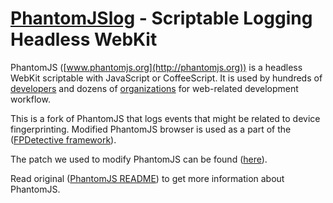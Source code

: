 # [PhantomJSlog](http://phantomjs.org) - Scriptable Logging Headless WebKit

PhantomJS ([www.phantomjs.org](http://phantomjs.org)) is a headless WebKit scriptable with JavaScript or CoffeeScript. It is used by hundreds of [developers](https://github.com/ariya/phantomjs/wiki/Buzz) and dozens of [organizations](https://github.com/ariya/phantomjs/wiki/Users) for web-related development workflow.

This is a fork of PhantomJS that logs events that might be related to device fingerprinting.
Modified PhantomJS browser is used as a part of the ([FPDetective framework](https://github.com/fpdetective/fpdetective)).

The patch we used to modify PhantomJS can be found ([here](https://github.com/fpdetective/phantomjs/blob/master/patches/log-fp-events.patch)).

Read original ([PhantomJS README](https://github.com/ariya/phantomjs/blob/master/README.md)) to get more information about PhantomJS.
